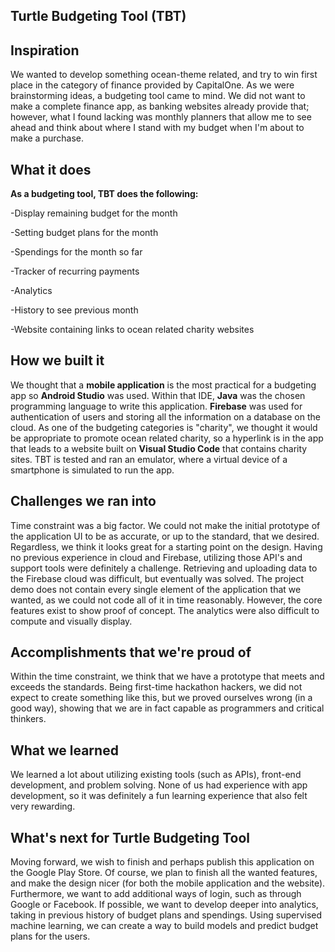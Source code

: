 ## Turtle Budgeting Tool (TBT)

## Inspiration
We wanted to develop something ocean-theme related, and try to win first place in the category of finance provided by CapitalOne. As we were brainstorming ideas, a budgeting tool came to mind. We did not want to make a complete finance app, as banking websites already provide that; however, what I found lacking was monthly planners that allow me to see ahead and think about where I stand with my budget when I'm about to make a purchase.

## What it does
**As a budgeting tool, TBT does the following:**

-Display remaining budget for the month

-Setting budget plans for the month

-Spendings for the month so far

-Tracker of recurring payments

-Analytics

-History to see previous month

-Website containing links to ocean related charity websites

## How we built it
We thought that a **mobile application** is the most practical for a budgeting app so **Android Studio** was used. Within that IDE, **Java** was the chosen programming language to write this application. **Firebase** was used for authentication of users and storing all the information on a database on the cloud. As one of the budgeting categories is "charity", we thought it would be appropriate to promote ocean related charity, so a hyperlink is in the app that leads to a website built on **Visual Studio Code** that contains charity sites. TBT is tested and ran an emulator, where a virtual device of a smartphone is simulated to run the app.

## Challenges we ran into
Time constraint was a big factor. We could not make the initial prototype of the application UI to be as accurate, or up to the standard, that we desired. Regardless, we think it looks great for a starting point on the design. Having no previous experience in cloud and Firebase, utilizing those API's and support tools were definitely a challenge. Retrieving and uploading data to the Firebase cloud was difficult, but eventually was solved. The project demo does not contain every single element of the application that we wanted, as we could not code all of it in time reasonably. However, the core features exist to show proof of concept. The analytics were also difficult to compute and visually display.

## Accomplishments that we're proud of
Within the time constraint, we think that we have a prototype that meets and exceeds the standards. Being first-time hackathon hackers, we did not expect to create something like this, but we proved ourselves wrong (in a good way), showing that we are in fact capable as programmers and critical thinkers.

## What we learned
We learned a lot about utilizing existing tools (such as APIs), front-end development, and problem solving. None of us had experience with app development, so it was definitely a fun learning experience that also felt very rewarding.

## What's next for Turtle Budgeting Tool
Moving forward, we wish to finish and perhaps publish this application on the Google Play Store. Of course, we plan to finish all the wanted features, and make the design nicer (for both the mobile application and the website). Furthermore, we want to add additional ways of login, such as through Google or Facebook. If possible, we want to develop deeper into analytics, taking in previous history of budget plans and spendings. Using supervised machine learning, we can create a way to build models and predict budget plans for the users.
